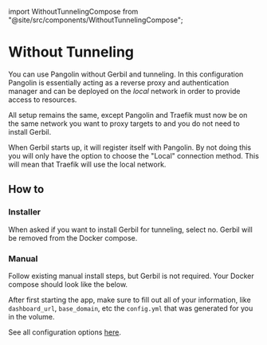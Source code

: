 import WithoutTunnelingCompose from "@site/src/components/WithoutTunnelingCompose";

# Without Tunneling

You can use Pangolin without Gerbil and tunneling. In this configuration Pangolin is essentially acting as a reverse proxy and authentication manager and can be deployed on the *local* network in order to provide access to resources. 

All setup remains the same, except Pangolin and Traefik must now be on the same network you want to proxy targets to and you do not need to install Gerbil. 

When Gerbil starts up, it will register itself with Pangolin. By not doing this you will only have the option to choose the "Local" connection method. This will mean that Traefik will use the local network. 

## How to

### Installer

When asked if you want to install Gerbil for tunneling, select no. Gerbil will be removed from the Docker compose.

### Manual

Follow existing manual install steps, but Gerbil is not required. Your Docker compose should look like the below.

<WithoutTunnelingCompose />

After first starting the app, make sure to fill out all of your information, like `dashboard_url`, `base_domain`, etc the `config.yml` that was generated for you in the volume.

See all configuration options [here](https://docs.fossorial.io/Pangolin/Configuration/config).
